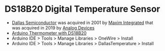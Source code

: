 # DS18B20 Digital Temperature Sensor
* [Dallas Semiconductor](https://en.wikipedia.org/wiki/Dallas_Semiconductor) was acquired in 2001 by [Maxim Integrated](https://en.wikipedia.org/wiki/Maxim_Integrated) that was acquired in 2019 by [Analog Devices](https://en.wikipedia.org/wiki/Analog_Devices)
* [Arduino Thermometer with DS18B20](https://create.arduino.cc/projecthub/TheGadgetBoy/ds18b20-digital-temperature-sensor-and-arduino-9cc806)
* Arduino IDE > Tools > Manage Libraries > OneWire > Install
* Arduino IDE > Tools > Manage Libraries > DallasTemperature > Install
